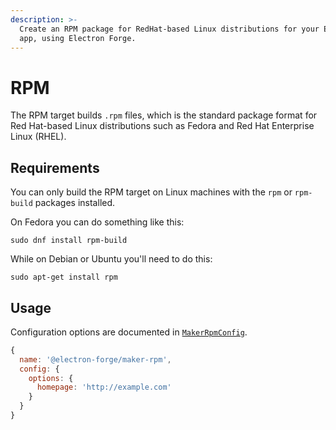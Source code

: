 ```yaml
---
description: >-
  Create an RPM package for RedHat-based Linux distributions for your Electron
  app, using Electron Forge.
---
```


# RPM

The RPM target builds `.rpm` files, which is the standard package format for Red Hat-based Linux distributions such as Fedora and Red Hat Enterprise Linux (RHEL).

## Requirements

You can only build the RPM target on Linux machines with the `rpm` or `rpm-build` packages installed.

On Fedora you can do something like this:

```shell
sudo dnf install rpm-build
```

While on Debian or Ubuntu you'll need to do this:

```shell
sudo apt-get install rpm
```

## Usage

Configuration options are documented in [`MakerRpmConfig`](https://js.electronforge.io/interfaces/_electron_forge_maker_rpm.MakerRpmConfig.html).

```javascript
{
  name: '@electron-forge/maker-rpm',
  config: {
    options: {
      homepage: 'http://example.com'
    }
  }
}
```
